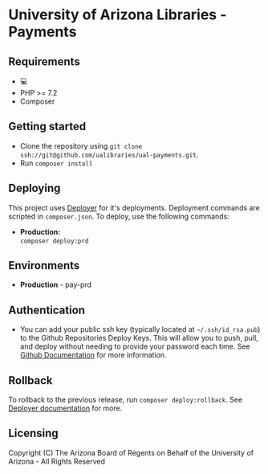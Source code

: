 University of Arizona Libraries - Payments
========================

## Requirements

* 💻
* PHP >= 7.2
* Composer

## Getting started

* Clone the repository using `git clone ssh://git@github.com/ualibraries/ual-payments.git`.
* Run `composer install`

## Deploying

This project uses [Deployer](https://deployer.org/) for it's deployments. Deployment commands are scripted in `composer.json`. To deploy, use the following commands:

* **Production:**  
`composer deploy:prd`

## Environments

* **Production** - pay-prd

## Authentication

* You can add  your public ssh key (typically located at `~/.ssh/id_rsa.pub`) to the Github Repositories Deploy Keys. This will allow you to push, pull, and deploy without needing to provide your password each time. See [Github Documentation](https://developer.github.com/v3/guides/managing-deploy-keys/#deploy-keys) for more information.  

## Rollback

To rollback to the previous release, run `composer deploy:rollback`. See [Deployer documentation](https://deployer.org/docs) for more.

## Licensing

Copyright (C) The Arizona Board of Regents on Behalf of the University of Arizona - All Rights Reserved
